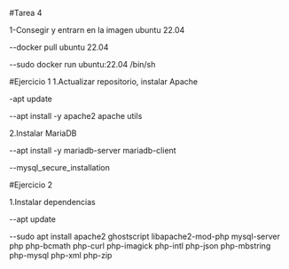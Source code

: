#Tarea 4

1-Consegir y entrarn en la imagen ubuntu 22.04 

--docker pull ubuntu 22.04

--sudo docker run ubuntu:22.04 /bin/sh

 #Ejercicio 1 
 1.Actualizar repositorio, instalar Apache 
 
 -apt update  
 
 --apt install -y apache2 apache utils  

 2.Instalar MariaDB  
 
 --apt install -y mariadb-server mariadb-client  
 
 --mysql_secure_installation

 #Ejercicio 2

 1.Instalar dependencias

 --apt update

 --sudo apt install apache2 ghostscript libapache2-mod-php mysql-server php php-bcmath php-curl php-imagick php-intl      php-json php-mbstring php-mysql php-xml php-zip


